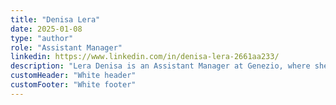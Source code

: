 ```yaml
---
title: "Denisa Lera"
date: 2025-01-08
type: "author"
role: "Assistant Manager"
linkedin: https://www.linkedin.com/in/denisa-lera-2661aa233/
description: "Lera Denisa is an Assistant Manager at Genezio, where she plays a key role in ensuring smooth operations and organizational efficiency. With experience in accounting, event coordination, and social media management, she combines analytical precision with creative communication. Her role extends to creating engaging LinkedIn and X content, as well as supporting the company’s brand presence through strategic initiatives. Soon to take on graphic design, Denisa is expanding her skill set to bring a more visual and innovative approach to Genezio’s projects. Known for her adaptability, attention to detail, and forward-thinking mindset, she contributes to both day-to-day management and long-term growth"
customHeader: "White header"
customFooter: "White footer"
---
```

